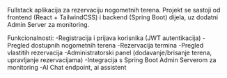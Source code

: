 Fullstack aplikacija za rezervaciju nogometnih terena.
Projekt se sastoji od frontend (React + TailwindCSS) i backend (Spring Boot) dijela, uz dodatni Admin Server za monitoring.

Funkcionalnosti:
	-Registracija i prijava korisnika (JWT autentikacija)
  -Pregled dostupnih nogometnih terena
  -Rezervacija termina
  -Pregled vlastitih rezervacija
  -Administratorski panel (dodavanje/brisanje terena, upravljanje rezervacijama)
  -Integracija s Spring Boot Admin Serverom za monitoring
  -AI Chat endpoint, ai assistent

